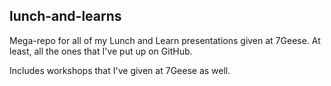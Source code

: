 ## lunch-and-learns

Mega-repo for all of my Lunch and Learn presentations given at 7Geese. At least, all the ones that I've put up on GitHub.

Includes workshops that I've given at 7Geese as well.

